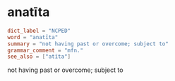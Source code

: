 # anatīta

``` toml
dict_label = "NCPED"
word = "anatīta"
summary = "not having past or overcome; subject to"
grammar_comment = "mfn."
see_also = ["atīta"]
```

not having past or overcome; subject to

